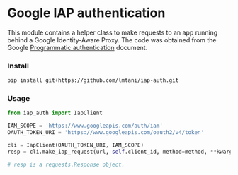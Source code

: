 # Google IAP authentication

This module contains a helper class to make requests to an app running behind a Google Identity-Aware Proxy. The code was obtained from the Google [Programmatic authentication](https://cloud.google.com/iap/docs/authentication-howto#iap_make_request-python) document.


### Install

```bash
pip install git+https://github.com/lmtani/iap-auth.git
```

### Usage

```python
from iap_auth import IapClient

IAM_SCOPE = 'https://www.googleapis.com/auth/iam'
OAUTH_TOKEN_URI = 'https://www.googleapis.com/oauth2/v4/token'

cli = IapClient(OAUTH_TOKEN_URI, IAM_SCOPE)
resp = cli.make_iap_request(url, self.client_id, method=method, **kwargs)

# resp is a requests.Response object.
```

